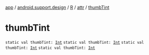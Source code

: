 [app](../../../index.md) / [android.support.design](../../index.md) / [R](../index.md) / [attr](index.md) / [thumbTint](.)

# thumbTint

`static val thumbTint: `[`Int`](https://kotlinlang.org/api/latest/jvm/stdlib/kotlin/-int/index.html)
`static val thumbTint: `[`Int`](https://kotlinlang.org/api/latest/jvm/stdlib/kotlin/-int/index.html)
`static val thumbTint: `[`Int`](https://kotlinlang.org/api/latest/jvm/stdlib/kotlin/-int/index.html)
`static val thumbTint: `[`Int`](https://kotlinlang.org/api/latest/jvm/stdlib/kotlin/-int/index.html)